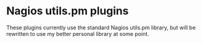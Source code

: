 Nagios utils.pm plugins
=======================

These plugins currently use the standard Nagios utils.pm library, but will be rewritten to use my better personal library at some point.
